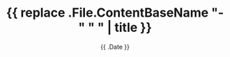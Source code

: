 ---
title: '{{ replace .File.ContentBaseName "-" " " | title }}'
date: "{{ .Date }}"
draft: true
categories:
  - draft
tags:
  - none
series:
  - "none"
---
